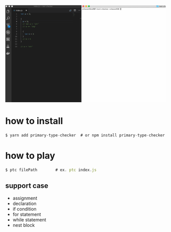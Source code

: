 <img alt="" src="https://github.com/rchaser53/primary-type-checker/blob/master/demo.gif" >

# how to install

```js
$ yarn add primary-type-checker  # or npm install primary-type-checker
```

# how to play

```js
$ ptc filePath        # ex. ptc index.js
```

## support case

- assignment
- declaration
- if condition
- for statement
- while statement
- nest block
